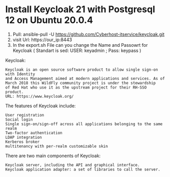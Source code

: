 
# Install Keycloak 21 with Postgresql 12 on Ubuntu 20.0.4

1. Pull: ansible-pull -U https://github.com/Cyberhost-itservice/keycloak.git 
2. visit Url: https://our_ip:8443
3. In the export.sh File can you change the Name and Passowrt for Keycloak ( Standart is sed: USER: keyadmin ; Pass: keypass ) 

Keycloak:

    Keycloak is an open source software product to allow single sign-on with Identity 
    and Access Management aimed at modern applications and services. As of 
    March 2018 this WildFly community project is under the stewardship 
    of Red Hat who use it as the upstream project for their RH-SSO product. 
    URL: https://www.keycloak.org/ 


The features of Keycloak include:

    User registration
    Social login
    Single sign-on/sign-off across all applications belonging to the same realm
    Two-factor authentication
    LDAP integration
    Kerberos broker
    multitenancy with per-realm customizable skin
    
 There are two main components of Keycloak:

    Keycloak server, including the API and graphical interface.
    Keycloak application adapter: a set of libraries to call the server.
